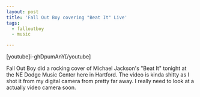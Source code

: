 ```yaml
---
layout: post
title: 'Fall Out Boy covering "Beat It" Live'
tags:
  - falloutboy
  - music

---
```


[youtube]i-ghDpumAnY[/youtube]

Fall Out Boy did a rocking cover of Michael Jackson's "Beat It" tonight at the NE Dodge Music Center here in Hartford. The video is kinda shitty as I shot it from my digital camera from pretty far away. I really need to look at a actually video camera soon.
